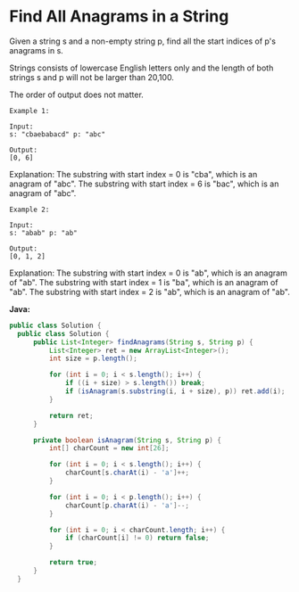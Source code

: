 # Find All Anagrams in a String

Given a string s and a non-empty string p, find all the start indices of p's anagrams in s.

Strings consists of lowercase English letters only and the length of both strings s and p will not be larger than 20,100.

The order of output does not matter.

    Example 1:

    Input:
    s: "cbaebabacd" p: "abc"

    Output:
    [0, 6]

Explanation:
The substring with start index = 0 is "cba", which is an anagram of "abc".
The substring with start index = 6 is "bac", which is an anagram of "abc".

    Example 2:

    Input:
    s: "abab" p: "ab"

    Output:
    [0, 1, 2]

Explanation:
The substring with start index = 0 is "ab", which is an anagram of "ab".
The substring with start index = 1 is "ba", which is an anagram of "ab".
The substring with start index = 2 is "ab", which is an anagram of "ab".

**Java:**
```java
public class Solution {
  public class Solution {
      public List<Integer> findAnagrams(String s, String p) {
          List<Integer> ret = new ArrayList<Integer>();
          int size = p.length();

          for (int i = 0; i < s.length(); i++) {
              if ((i + size) > s.length()) break;
              if (isAnagram(s.substring(i, i + size), p)) ret.add(i);
          }

          return ret;
      }

      private boolean isAnagram(String s, String p) {
          int[] charCount = new int[26];

          for (int i = 0; i < s.length(); i++) {
              charCount[s.charAt(i) - 'a']++;
          }

          for (int i = 0; i < p.length(); i++) {
              charCount[p.charAt(i) - 'a']--;
          }

          for (int i = 0; i < charCount.length; i++) {
              if (charCount[i] != 0) return false;
          }

          return true;
      }
  }
```
